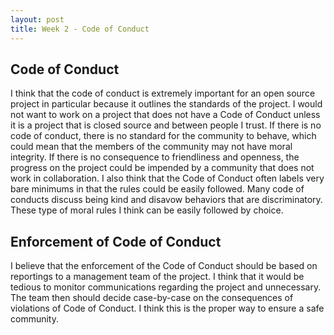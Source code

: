 ```yaml
---
layout: post
title: Week 2 - Code of Conduct
---
```


## Code of Conduct
I think that the code of conduct is extremely important for an open source project in particular because it outlines the standards of the project. I would not want to work on a project that does not have a Code of Conduct unless it is a project that is closed source and between people I trust. If there is no code of conduct, there is no standard for the community to behave, which could mean that the members of the community may not have moral integrity. If there is no consequence to friendliness and openness, the progress on the project could be impended by a community that does not work in collaboration. I also think that the Code of Conduct often labels very bare minimums in that the rules could be easily followed. Many code of conducts discuss being kind and disavow behaviors that are discriminatory. These type of moral rules I think can be easily followed by choice. 
<!--more-->

## Enforcement of Code of Conduct
I believe that the enforcement of the Code of Conduct should be based on reportings to a management team of the project. I think that it would be tedious to monitor communications regarding the project and unnecessary. The team then should decide case-by-case on the consequences of violations of Code of Conduct. I think this is the proper way to ensure a safe community.

